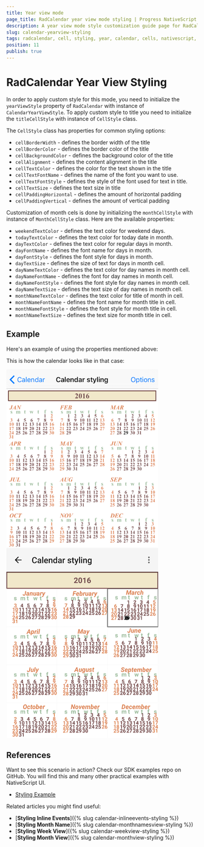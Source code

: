 ```yaml
---
title: Year view mode
page_title: RadCalendar year view mode styling | Progress NativeScript UI Documentation
description: A year view mode style customization guide page for RadCalendar for NativeScript.
slug: calendar-yearview-styling
tags: radcalendar, cell, styling, year, calendar, cells, nativescript, professional, ui
position: 11
publish: true
---
```


# RadCalendar Year View Styling

In order to apply custom style for this mode, you need to initialize the `yearViewStyle` property of `RadCalendar` with instance of `CalendarYearViewStyle`.
To apply custom style to title you need to initialize the `titleCellStyle` with instance of `CellStyle` class.

The `CellStyle` class has properties for common styling options:

- `cellBorderWidth` -  defines the border width of the title
- `cellBorderColor` -  defines the border color of the title
- `cellBackgroundColor` -  defines the background color of the title
- `cellAlignment` -  defines the content alignment in the title
- `cellTextColor` -  defines the color for the text shown in the title
- `cellTextFontName` -  defines the name of the font you want to use.
- `cellTextFontStyle` -  defines the style of the font used for text in title.
- `cellTextSize` -  defines the text size in title
- `cellPaddingHorizontal` -  defines the amount of horizontal padding
- `cellPaddingVertical` -  defines the amount of vertical padding   

Customization of month cels is done by initializing the `monthCellStyle` with instance of `MonthCellStyle` class. Here are the available properties:

- `weekendTextColor` - defines the text color for weekend days.
- `todayTextColor` - defines the text color for today date in month.
- `dayTextColor` - defines the text color for regular days in month.
- `dayFontName` - defines the font name for days in month.
- `dayFontStyle` - defines the font style for days in month.
- `dayTextSize` -  defines the size of text for days in month cell.
- `dayNameTextColor` - defines the text color for day names in month cell.
- `dayNameFontName` - defines the font for day names in month cell.
- `dayNameFontStyle` - defines the font style for day names in month cell.
- `dayNameTextSize` -  defines the text size of day names in month cell.
- `monthNameTextColor` -  defines the text color for title of month in cell.
- `monthNameFontName` - defines the font name for month title in cell.
- `monthNameFontStyle` - defines the font style for month title in cell.
- `monthNameTextSize` - defines the text size for month title in cell.


## Example
Here's an example of using the properties mentioned above:

<snippet id='calendar-yearview-styling'/>

This is how the calendar looks like in that case:

![Calendar year view styling](../../../img/ns_ui/calendar_styling_year_ios.png "iOS")      ![Calendar year view styling](../../../img/ns_ui/calendar_styling_year_android.png "Android")

## References
Want to see this scenario in action?
Check our SDK examples repo on GitHub. You will find this and many other practical examples with NativeScript UI.

* [Styling Example](https://github.com/NativeScript/nativescript-ui-samples/tree/master/calendar/app/calendar/cell-styling)

Related articles you might find useful:

* [**Styling Inline Events**]({% slug calendar-inlineevents-styling %})
* [**Styling Month Name**]({% slug calendar-monthnamesview-styling %})
* [**Styling Week View**]({% slug calendar-weekview-styling %})
* [**Styling Month View**]({% slug calendar-monthview-styling %})